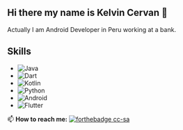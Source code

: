 ## Hi there my name is Kelvin Cervan 👋

<!--
**kelvincer/kelvincer** is a ✨ _special_ ✨ repository because its `README.md` (this file) appears on your GitHub profile.-->

Actually I am Android Developer in Peru working at a bank.

## **Skills**
- <img alt="Java" src="https://img.shields.io/badge/java-%23ED8B00.svg?&style=for-the-badge&logo=java&logoColor=white"/>
- <img alt="Dart" src="https://img.shields.io/badge/dart-%230175C2.svg?&style=for-the-badge&logo=dart&logoColor=white"/>
- <img alt="Kotlin" src="https://img.shields.io/badge/kotlin-%230095D5.svg?&style=for-the-badge&logo=kotlin&logoColor=white"/>
- <img alt="Python" src="https://img.shields.io/badge/python%20-%2314354C.svg?&style=for-the-badge&logo=python&logoColor=white"/>
- <img alt="Android" src="https://img.shields.io/badge/Android-3DDC84?style=for-the-badge&logo=android&logoColor=white" />
- <img alt="Flutter" src="https://img.shields.io/badge/Flutter%20-%2302569B.svg?&style=for-the-badge&logo=Flutter&logoColor=white" />

📫 **How to reach me:** [![forthebadge cc-sa](https://img.shields.io/badge/linkedin%20-%230077B5.svg)](https://www.linkedin.com/in/kelvin-lionnel-cervan-ruiz-3559b855)


<!-- Here are some ideas to get you started:

- 🔭 I’m currently working on ...
- 🌱 I’m currently learning ...
- 👯 I’m looking to collaborate on ...
- 🤔 I’m looking for help with ...
- 💬 Ask me about ...
- 📫 How to reach me: ...
- 😄 Pronouns: ...
- ⚡ Fun fact: ...
-->
